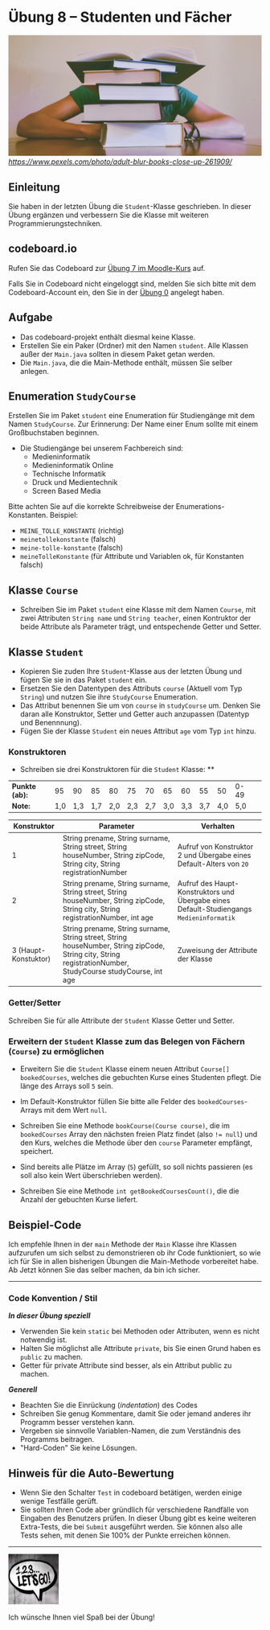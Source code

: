 # Übung 8 – Studenten und Fächer

![Photo by Pixabay](pexels-pixabay-261909.jpg)
 *https://www.pexels.com/photo/adult-blur-books-close-up-261909/*

## Einleitung

Sie haben in der letzten Übung die `Student`-Klasse geschrieben. In dieser Übung ergänzen und verbessern Sie die Klasse mit weiteren Programmierungstechniken. 


## codeboard.io 

Rufen Sie das Codeboard zur [Übung 7 im Moodle-Kurs](https://lms.bht-berlin.de/mod/lti/view.php?id=910330 ) auf. 

Falls Sie in Codeboard nicht eingeloggt sind, melden Sie sich bitte mit dem Codeboard-Account ein, den Sie in der [Übung 0](../bht_pr1_submission_00/README.md) angelegt haben.

## Aufgabe

* Das codeboard-projekt enthält diesmal keine Klasse.
* Erstellen Sie ein Paker (Ordner) mit den Namen `student`. Alle Klassen außer der `Main.java` sollten in diesem Paket getan werden.
* Die `Main.java`, die die Main-Methode enthält, müssen Sie selber anlegen. 

## Enumeration `StudyCourse`

Erstellen Sie im Paket `student` eine Enumeration für Studiengänge mit dem Namen `StudyCourse`. Zur Erinnerung: Der Name einer Enum sollte mit einem Großbuchstaben beginnen.

* Die Studiengänge bei unserem Fachbereich sind:
  * Medieninformatik
  * Medieninformatik Online
  * Technische Informatik
  * Druck und Medientechnik
  * Screen Based Media

 Bitte achten Sie auf die korrekte Schreibweise der Enumerations-Konstanten. Beispiel:
* `MEINE_TOLLE_KONSTANTE` (richtig)
* `meinetollekonstante` (falsch)
* `meine-tolle-konstante` (falsch)
* `meineTolleKonstante` (für Attribute und Variablen ok, für Konstanten falsch)

## Klasse `Course`

* Schreiben Sie im Paket `student` eine Klasse mit dem Namen `Course`, mit zwei Attributen `String name` und `String teacher`, einen Kontruktor der beide Attribute als Parameter trägt, und entspechende Getter und Setter.

## Klasse `Student`

* Kopieren Sie zuden Ihre `Student`-Klasse aus der letzten Übung und fügen Sie sie in das Paket `student` ein.
* Ersetzen Sie den Datentypen des Attributs `course` (Aktuell vom Typ `String`) und nutzen Sie ihre `StudyCourse` Enumeration.
* Das Attribut benennen Sie um von `course` in `studyCourse` um. Denken Sie daran alle Konstruktor, Setter und Getter auch anzupassen (Datentyp und Benennnung).
* Fügen Sie der Klasse `Student` ein neues Attribut `age` vom Typ `int` hinzu.

### Konstruktoren

* Schreiben sie drei Konstruktoren für die `Student` Klasse:
** 

| | | | | | | | | | | | | |
|-|-|-|-|-|-|-|-|-|-|-|-|-|
|__Punkte (ab):__| 95 | 90 | 85 | 80 | 75 | 70 | 65 | 60 | 55 | 50 | 0-49 |
|__Note:__       | 1,0| 1,3| 1,7| 2,0| 2,3| 2,7| 3,0| 3,3| 3,7| 4,0| 5,0  |

| Konstruktor | Parameter | Verhalten |
|-------------|-----------|-----------|
| 1           | String prename, String surname, String street, String houseNumber, String zipCode, String city, String registrationNumber | Aufruf von Konstruktor 2 und Übergabe eines Default-Alters von `20`      |
| 2           | String prename, String surname, String street, String houseNumber, String zipCode, String city, String registrationNumber, int age | Aufruf des Haupt-Konstruktors und Übergabe eines Default-Studiengangs `Medieninformatik`      |
| 3 (Haupt-Konstuktor)           | String prename, String surname, String street, String houseNumber, String zipCode, String city, String registrationNumber, StudyCourse studyCourse, int age | Zuweisung der Attribute der Klasse      |

### Getter/Setter

Schreiben Sie für alle Attribute der `Student` Klasse Getter und Setter.

### Erweitern der `Student` Klasse zum das Belegen von Fächern (`Course`) zu ermöglichen

* Erweitern Sie die `Student` Klasse einem neuen Attribut `Course[] bookedCourses`, welches die gebuchten Kurse eines Studenten pflegt. Die länge des Arrays soll `5` sein.
* Im Default-Konstruktor füllen Sie bitte alle Felder des `bookedCourses`-Arrays mit dem Wert `null`.
* Schreiben Sie eine Methode `bookCourse(Course course)`, die im `bookedCourses` Array den nächsten freien Platz findet (also `!= null`) und den Kurs, welches die Methode über den `course` Parameter empfängt, speichert.
* Sind bereits alle Plätze im Array (`5`) gefüllt, so soll nichts passieren (es soll also kein Wert überschrieben werden).

* Schreiben Sie eine Methode `int getBookedCoursesCount()`, die die Anzahl der gebuchten Kurse liefert.

## Beispiel-Code

Ich empfehle Ihnen in der `main` Methode der `Main` Klasse ihre Klassen aufzurufen um sich selbst zu demonstrieren ob ihr Code funktioniert, so wie ich für Sie in allen bisherigen Übungen die Main-Methode vorbereitet habe. Ab Jetzt können Sie das selber machen, da bin ich sicher.

---


### Code Konvention / Stil

***In dieser Übung speziell***
* Verwenden Sie kein `static` bei Methoden oder Attributen, wenn es nicht notwendig ist.
* Halten Sie möglichst alle Attribute `private`, bis Sie einen Grund haben es `public` zu machen. 
* Getter für private Attribute sind besser, als ein Attribut public zu machen.

***Generell***
* Beachten Sie die Einrückung (_indentation_) des Codes
* Schreiben Sie genug Kommentare, damit Sie oder jemand anderes ihr Programm besser verstehen kann.
* Vergeben sie sinnvolle Variablen-Namen, die zum Verständnis des Programms beitragen.
* "Hard-Coden" Sie keine Lösungen.

## Hinweis für die Auto-Bewertung

* Wenn Sie den Schalter `Test` in codeboard betätigen, werden einige wenige Testfälle gerüft. 
* Sie sollten Ihren Code aber gründlich für verschiedene Randfälle von Eingaben des Benutzers prüfen. In dieser Übung gibt es keine weiteren Extra-Tests, die bei `Submit` ausgeführt werden. Sie können also alle Tests sehen, mit denen Sie 100% der Punkte erreichen können.

---

<a href="https://www.pexels.com/photo/123-let-s-go-imaginary-text-704767/">
<img src="../pexels-sevenstorm-juhaszimrus-704767.jpg" width="100" height="100" alt="Photo by SevenStorm JUHASZIMRUS: https://www.pexels.com/photo/123-let-s-go-imaginary-text-704767/">
</a>

Ich wünsche Ihnen viel Spaß bei der Übung! 

